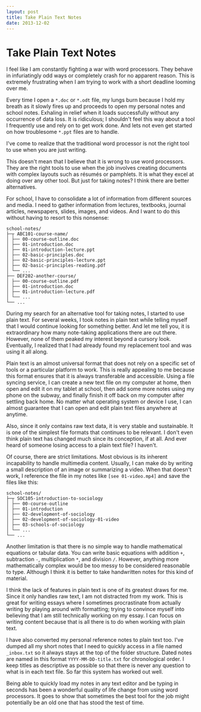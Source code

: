 ```yaml
---
layout: post
title: Take Plain Text Notes
date: 2013-12-02
---
```


# Take Plain Text Notes

I feel like I am constantly fighting a war with word processors. They behave in infuriatingly odd ways or completely crash for no apparent reason. This is extremely frustrating when I am trying to work with a short deadline looming over me.

Every time I open a `*.doc` or `*.odt` file, my lungs burn because I hold my breath as it slowly fires up and proceeds to open my personal notes and school notes. Exhaling in relief when it loads successfully without any occurrence of data loss. It is ridiculous; I shouldn't feel this way about a tool I frequently use and rely on to get work done. And lets not even get started on how troublesome `*.ppt` files are to handle.

I've come to realize that the traditional word processor is not the right tool to use when you are just writing.

This doesn't mean that I believe that it is wrong to use word processors. They are the right tools to use when the job involves creating documents with complex layouts such as résumés or pamphlets. It is what they excel at doing over any other tool. But just for taking notes? I think there are better alternatives.

For school, I have to consolidate a lot of information from different sources and media. I need to gather information from lectures, textbooks, journal articles, newspapers, slides, images, and videos. And I want to do this without having to resort to this nonsense:

```
school-notes/
├─┬ ABC101-course-name/
│ ├── 00-course-outline.doc
│ ├── 01-introduction.doc
│ ├── 01-introduction-lecture.ppt
│ ├── 02-basic-principles.doc
│ ├── 02-basic-principles-lecture.ppt
│ ├── 02-basic-principles-reading.pdf
│ └── ...
├── DEF202-another-course/
│ ├── 00-course-outline.pdf
│ ├── 01-introduction.doc
│ ├── 01-introduction-lecture.pdf
│ └── ...
└── ...
```

During my search for an alternative tool for taking notes, I started to use plain text. For several weeks, I took notes in plain text while telling myself that I would continue looking for something better. And let me tell you, it is extraordinary how many note-taking applications there are out there. However, none of them peaked my interest beyond a cursory look. Eventually, I realized that I had already found my replacement tool and was using it all along.

Plain text is an almost universal format that does not rely on a specific set of tools or a particular platform to work. This is really appealing to me because this format ensures that it is always transferable and accessible. Using a file syncing service, I can create a new text file on my computer at home, then open and edit it on my tablet at school, then add some more notes using my phone on the subway, and finally finish it off back on my computer after settling back home. No matter what operating system or device I use, I can almost guarantee that I can open and edit plain text files anywhere at anytime.

Also, since it only contains raw text data, it is very stable and sustainable. It is one of the simplest file formats that continues to be relevant. I don't even think plain text has changed much since its conception, if at all. And ever heard of someone losing access to a plain text file? I haven't.

Of course, there are strict limitations. Most obvious is its inherent incapability to handle multimedia content. Usually, I can make do by writing a small description of an image or summarizing a video. When that doesn't work, I reference the file in my notes like `[see 01-video.mp4]` and save the files like this:

```
school-notes/
├─┬ SOC105-introduction-to-sociology
│ ├── 00-course-outline
│ ├── 01-introduction
│ ├── 02-development-of-sociology
│ ├── 02-development-of-sociology-01-video
│ ├── 03-schools-of-sociology
│ └── ...
└── ...
```

Another limitation is that there is no simple way to handle mathematical equations or tabular data. You can write basic equations with addition `+`, subtraction `-`, multiplication `*`, and division `/`. However, anything more mathematically complex would be too messy to be considered reasonable to type. Although I think it is better to take handwritten notes for this kind of material.

I think the lack of features in plain text is one of its greatest draws for me. Since it only handles raw text, I am not distracted from my work. This is great for writing essays where I sometimes procrastinate from actually writing by playing around with formatting; trying to convince myself into believing that I am still technically working on my essay. I can focus on writing content because that is all there is to do when working with plain text.

I have also converted my personal reference notes to plain text too. I've dumped all my short notes that I need to quickly access in a file named `_inbox.txt` so it always stays at the top of the folder structure. Dated notes are named in this format `YYYY-MM-DD-title.txt` for chronological order. I keep titles as descriptive as possible so that there is never any question to what is in each text file. So far this system has worked out well.

Being able to quickly load my notes in any text editor and be typing in seconds has been a wonderful quality of life change from using word processors. It goes to show that sometimes the best tool for the job might potentially be an old one that has stood the test of time.

